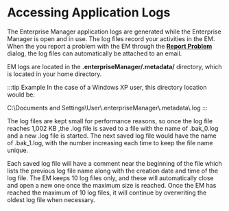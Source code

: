 # Accessing Application Logs

The Enterprise Manager application logs are generated while the Enterprise Manager is open and in use. The log files record your activities in the EM. When the you report a problem with the EM through the **[Report Problem](Reporting-Problems.md)** dialog, the log files can automatically be attached to an email.

EM logs are located in the **.enterpriseManager/.metadata/** directory, which is located in your home directory.

:::tip Example
In the case of a Windows XP user, this directory location would be:

C:\Documents and Settings\User\\.enterpriseManager\\.metadata\\.log
:::

The log files are kept small for performance reasons, so once the log file reaches 1,002 KB ,the .log file is saved to a file with the name of .bak_0.log and a new .log file is started. The next saved log file would have the name of .bak_1.log, with the number increasing each time to keep the file name unique.

Each saved log file will have a comment near the beginning of the file which lists the previous log file name along with the creation date and time of the log file. The EM keeps 10 log files only, and these will automatically close and open a new one once the maximum size is reached. Once the EM has reached the maximum of 10 log files, it will continue by overwriting the oldest log file when necessary.
